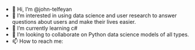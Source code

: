 - 👋 Hi, I’m @john-telfeyan
- 👀 I’m interested in using data science and user research to answer questions about users and make their lives easier.
- 🌱 I’m currently learning c#
- 💞️ I’m looking to collaborate on Python data science models of all types.
- 📫 How to reach me: 

<!---
john-telfeyan/john-telfeyan is a ✨ special ✨ repository because its `README.md` (this file) appears on your GitHub profile.
You can click the Preview link to take a look at your changes.
--->
